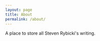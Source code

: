```yaml
---
layout: page
title: About
permalink: /about/
---
```


A place to store all Steven Rybicki's writing.
